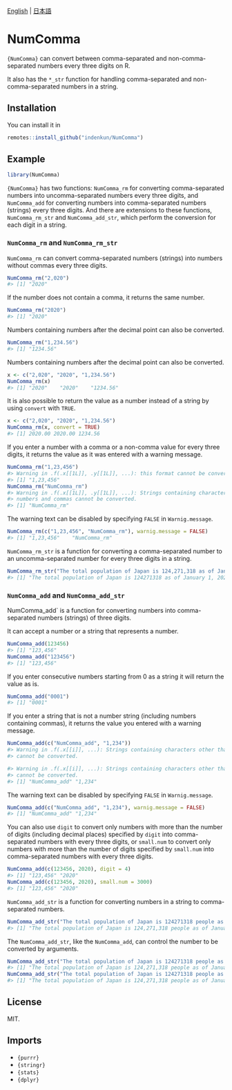 
<!-- README.md is generated from README.Rmd. Please edit that file -->

[English](README.md) | [日本語](README_JP.md)

# NumComma

<!-- badges: start -->

<!-- badges: end -->

`{NumComma}` can convert between comma-separated and non-comma-separated
numbers every three digits on R.

It also has the `*_str` function for handling comma-separated and
non-comma-separated numbers in a string.

## Installation

You can install it in

``` r
remotes::install_github("indenkun/NumComma")
```

## Example

``` r
library(NumComma)
```

`{NumComma}` has two functions: `NumComma_rm` for converting
comma-separated numbers into uncomma-separated numbers every three
digits, and `NumComma_add` for converting numbers into comma-separated
numbers (strings) every three digits. And there are extensions to these
functions, `NumComma_rm_str` and `NumComma_add_str`, which perform the
conversion for each digit in a string.

### `NumComma_rm` and `NumComma_rm_str`

`NumComma_rm` can convert comma-separated numbers (strings) into numbers
without commas every three digits.

``` r
NumComma_rm("2,020")
#> [1] "2020"
```

If the number does not contain a comma, it returns the same number.

``` r
NumComma_rm("2020")
#> [1] "2020"
```

Numbers containing numbers after the decimal point can also be
converted.

``` r
NumComma_rm("1,234.56")
#> [1] "1234.56"
```

Numbers containing numbers after the decimal point can also be
converted.

``` r
x <- c("2,020", "2020", "1,234.56")
NumComma_rm(x)
#> [1] "2020"    "2020"    "1234.56"
```

It is also possible to return the value as a number instead of a string
by using `convert` with `TRUE`.

``` r
x <- c("2,020", "2020", "1,234.56")
NumComma_rm(x, convert = TRUE)
#> [1] 2020.00 2020.00 1234.56
```

If you enter a number with a comma or a non-comma value for every three
digits, it returns the value as it was entered with a warning message.

``` r
NumComma_rm("1,23,456")
#> Warning in .f(.x[[1L]], .y[[1L]], ...): this format cannot be converted.
#> [1] "1,23,456"
NumComma_rm("NumComma_rm")
#> Warning in .f(.x[[1L]], .y[[1L]], ...): Strings containing characters other than
#> numbers and commas cannot be converted.
#> [1] "NumComma_rm"
```

The warning text can be disabled by specifying `FALSE` in
`Warnig.message`.

``` r
NumComma_rm(c("1,23,456", "NumComma_rm"), warnig.message = FALSE)
#> [1] "1,23,456"    "NumComma_rm"
```

`NumComma_rm_str` is a function for converting a comma-separated number
to an uncomma-separated number for every three digits in a string.

``` r
NumComma_rm_str("The total population of Japan is 124,271,318 as of January 1, 2020.")
#> [1] "The total population of Japan is 124271318 as of January 1, 2020."
```

### `NumComma_add` and `NumComma_add_str`

NumComma\_add\` is a function for converting numbers into
comma-separated numbers (strings) of three digits.

It can accept a number or a string that represents a number.

``` r
NumComma_add(123456)
#> [1] "123,456"
NumComma_add("123456")
#> [1] "123,456"
```

If you enter consecutive numbers starting from 0 as a string it will
return the value as is.

``` r
NumComma_add("0001")
#> [1] "0001"
```

If you enter a string that is not a number string (including numbers
containing commas), it returns the value you entered with a warning
message.

``` r
NumComma_add(c("NumComma_add", "1,234"))
#> Warning in .f(.x[[i]], ...): Strings containing characters other than numbers
#> cannot be converted.

#> Warning in .f(.x[[i]], ...): Strings containing characters other than numbers
#> cannot be converted.
#> [1] "NumComma_add" "1,234"
```

The warning text can be disabled by specifying `FALSE` in
`Warnig.message`.

``` r
NumComma_add(c("NumComma_add", "1,234"), warnig.message = FALSE)
#> [1] "NumComma_add" "1,234"
```

You can also use `digit` to convert only numbers with more than the
number of digits (including decimal places) specified by `digit` into
comma-separated numbers with every three digits, or `small.num` to
convert only numbers with more than the number of digits specified by
`small.num` into comma-separated numbers with every three digits.

``` r
NumComma_add(c(123456, 2020), digit = 4)
#> [1] "123,456" "2020"
NumComma_add(c(123456, 2020), small.num = 3000)
#> [1] "123,456" "2020"
```

`NumComma_add_str` is a function for converting numbers in a string to
comma-separated numbers.

``` r
NumComma_add_str("The total population of Japan is 124271318 people as of January 1, 2020.")
#> [1] "The total population of Japan is 124,271,318 people as of January 1, 2,020."
```

The `NumComma_add_str`, like the `NumComma_add`, can control the number
to be converted by arguments.

``` r
NumComma_add_str("The total population of Japan is 124271318 people as of January 1, 2020.", digit = 4)
#> [1] "The total population of Japan is 124,271,318 people as of January 1, 2020."
NumComma_add_str("The total population of Japan is 124271318 people as of January 1, 2020.", small.num = 3000)
#> [1] "The total population of Japan is 124,271,318 people as of January 1, 2020."
```

## License

MIT.

## Imports

  - `{purrr}`
  - `{stringr}`
  - `{stats}`
  - `{dplyr}`
